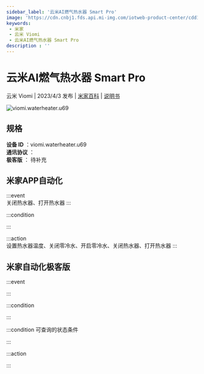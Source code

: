 ```yaml
---
sidebar_label: '云米AI燃气热水器 Smart Pro'
image: 'https://cdn.cnbj1.fds.api.mi-img.com/iotweb-product-center/cdd168f779b74df24b6b2d66f86ec145_1678844535817.png?GalaxyAccessKeyId=AKVGLQWBOVIRQ3XLEW&Expires=9223372036854775807&Signature=qaDZNVWpBWRjYoc3TNZpAEVRX2w='
keywords: 
 - 米家
 - 云米 Viomi
 - 云米AI燃气热水器 Smart Pro
description : ''
---
```

# 云米AI燃气热水器 Smart Pro

云米 Viomi | 2023/4/3 发布 | [米家百科](https://home.mi.com/webapp/content/baike/product/index.html?model=viomi.waterheater.u69) | [说明书](https://home.mi.com/views/introduction.html?model=viomi.waterheater.u69&region=cn)

![viomi.waterheater.u69](https://cdn.cnbj1.fds.api.mi-img.com/iotweb-product-center/cdd168f779b74df24b6b2d66f86ec145_1678844535817.png?GalaxyAccessKeyId=AKVGLQWBOVIRQ3XLEW&Expires=9223372036854775807&Signature=qaDZNVWpBWRjYoc3TNZpAEVRX2w=)

## 规格  
> 
**设备 ID** ：viomi.waterheater.u69  
**通讯协议** ：  
**极客版**  ： 待补充 


## 米家APP自动化  

:::event  
关闭热水器、打开热水器
:::

:::condition  

:::

:::action   
设置热水器温度、关闭零冷水、开启零冷水、关闭热水器、打开热水器
:::

## 米家自动化极客版  

:::event  

:::

:::condition  

:::

:::condition 可查询的状态条件  

:::

:::action  

:::

        
